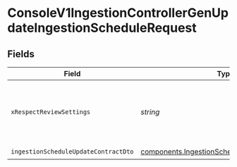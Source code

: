 # ConsoleV1IngestionControllerGenUpdateIngestionScheduleRequest


## Fields

| Field                                                                                                          | Type                                                                                                           | Required                                                                                                       | Description                                                                                                    |
| -------------------------------------------------------------------------------------------------------------- | -------------------------------------------------------------------------------------------------------------- | -------------------------------------------------------------------------------------------------------------- | -------------------------------------------------------------------------------------------------------------- |
| `xRespectReviewSettings`                                                                                       | *string*                                                                                                       | :heavy_minus_sign:                                                                                             | Optional header to respect review settings for mutation endpoints.                                             |
| `ingestionScheduleUpdateContractDto`                                                                           | [components.IngestionScheduleUpdateContractDto](../../models/components/ingestionscheduleupdatecontractdto.md) | :heavy_check_mark:                                                                                             | N/A                                                                                                            |